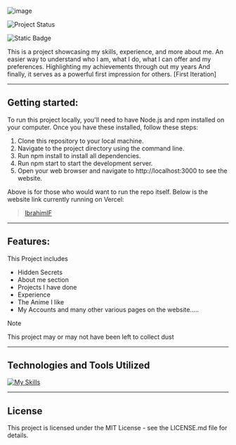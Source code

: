 ![image](https://github.com/user-attachments/assets/4c442901-36d9-40b8-bffb-89ddf8412549)


![Project Status](https://img.shields.io/badge/status-active-brightgreen)

![Static Badge](https://img.shields.io/badge/made_wtih-React-blue)

This is a project showcasing my skills, experience, and more about me.
An easier way to understand who I am, what I do, what I can offer and my preferences.
Highlighting my achievements through out my years And finally, it serves as a powerful first impression for others. [First Iteration]

----
## Getting started:

To run this project locally, you'll need to have Node.js and npm installed on your computer. Once you have these installed, follow these steps:

1. Clone this repository to your local machine.
2. Navigate to the project directory using the command line.
3. Run npm install to install all dependencies.
4. Run npm start to start the development server.
5. Open your web browser and navigate to http://localhost:3000 to see the website.

Above is for those who would want to run the repo itself.
Below is the website link currently running on Vercel:
> [IbrahimIF](https://personal-portfolio-website-one-puce.vercel.app/)

------
## Features:

This Project includes
- Hidden Secrets
- About me section
- Projects I have done
- Experience 
- The Anime I like
- My Accounts
and many other various pages on the website.....

> [!NOTE] 
> This project may or may not have been left to collect dust

-----
## Technologies and Tools Utilized

[![My Skills](https://skillicons.dev/icons?i=react,js,html,css,vercel&perline=1)](https://skillicons.dev)

------
## License

This project is licensed under the MIT License - see the LICENSE.md file for details.

